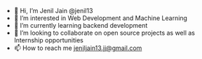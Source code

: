 - 👋 Hi, I’m Jenil Jain @jenil13
- 👀 I’m interested in Web Development and Machine Learning
- 🌱 I’m currently learning backend development
- 💞️ I’m looking to collaborate on open source projects as well as Internship opportunities
- 📫 How to reach me jeniljain13.jj@gmail.com

<!---
jenil13/jenil13 is a ✨ special ✨ repository because its `README.md` (this file) appears on your GitHub profile.
You can click the Preview link to take a look at your changes.
--->
